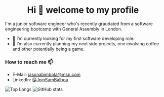 <h1 align="center">Hi 👋  welcome to my profile</h1>

I'm a junior software engineer who's recently graudated from a software engineering bootcamp with General Assembly in London.

- 🔭 I’m currently looking for my first software developing role.
- 🌱 I’m also currently planning my next side projects, one involving coffee and other potentially being a game.

### How to reach me 📫
- E-Mail: [jasonabimbola@msn.com](mailto:jasonabimbola@msn.com)
- LinkedIn: [@JoinSamBalboa](https://linkedin.com/in/joinsambalboa)


![Top Langs](https://github-readme-stats.vercel.app/api/top-langs/?username=JoinSamBalboa&layout=compact)
![GitHub stats](https://github-readme-stats.vercel.app/api?username=JoinSamBalboa&show_icons=true&count_private=true?)
